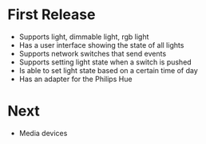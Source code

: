 # First Release

- Supports light, dimmable light, rgb light
- Has a user interface showing the state of all lights
- Supports network switches that send events
- Supports setting light state when a switch is pushed
- Is able to set light state based on a certain time of day
- Has an adapter for the Philips Hue

# Next
- Media devices
